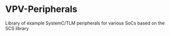 # VPV-Peripherals
Library of example SystemC/TLM peripherals for various SoCs based on the SCS library
